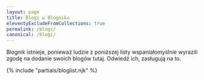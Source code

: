 ```yaml
---
layout: page
title: Blogi w Blogniku
eleventyExcludeFromCollections: true
permalink: /blogi/
canonical: /blogi/
---
```


Blognik istnieje, ponieważ ludzie z poniższej listy wspaniałomyślnie wyrazili zgodę na dodanie swoich blogów tutaj. Odwiedź ich, zasługują na to.

{% include "partials/bloglist.njk" %}
